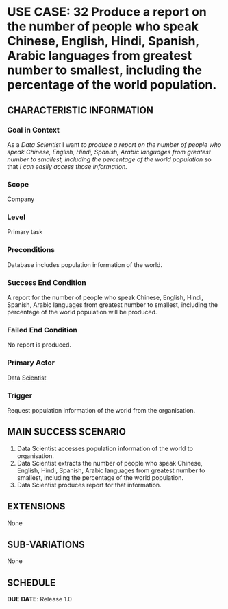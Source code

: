 # USE CASE: 32 Produce a report on the number of people who speak Chinese, English, Hindi, Spanish, Arabic languages from greatest number to smallest, including the percentage of the world population.
## CHARACTERISTIC INFORMATION

### Goal in Context

As a *Data Scientist* I want *to produce a report on the number of people who speak Chinese, English, Hindi, Spanish, Arabic languages from greatest number to smallest, including the percentage of the world population* so that *I can easily access those information.*

### Scope

Company

### Level

Primary task

### Preconditions

Database includes population information of the world.

### Success End Condition

A report for the number of people who speak Chinese, English, Hindi, Spanish, Arabic languages 
from greatest number to smallest, including the percentage of the world population will be produced.

### Failed End Condition

No report is produced.

### Primary Actor

Data Scientist

### Trigger

Request population information of the world from the organisation.

## MAIN SUCCESS SCENARIO

1. Data Scientist accesses population information of the world to organisation.
2. Data Scientist extracts the number of people who speak Chinese, English, Hindi, Spanish, Arabic languages 
from greatest number to smallest, including the percentage of the world population.
3. Data Scientist produces report for that information.

## EXTENSIONS

None

## SUB-VARIATIONS

None

## SCHEDULE

**DUE DATE**: Release 1.0